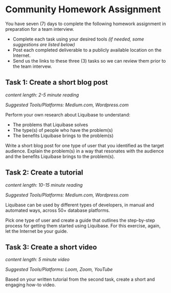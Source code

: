 # Community Homework Assignment

You have seven (7) days to complete the following homework assignment in preparation for a team interview. 
* Complete each task using your desired tools *(if needed, some suggestions are listed below)*
* Post each completed deliverable to a publicly available location on the Internet.
* Send us the links to these three (3) tasks so we can review them prior to the team intervew.

## Task 1: Create a short blog post
*content length: 2-5 minute reading*

*Suggested Tools/Platforms: Medium.com, Wordpress.com*

Perform your own research about Liquibase to understand:
* The problems that Liquibase solves
* The type(s) of people who have the problem(s)
* The benefits Liquibase brings to the problem(s)

Write a short blog post for one type of user that you identified as the target audience. 
Explain the problem(s) in a way that resonates with the audience and the benefits 
Liquibase brings to the problem(s).

## Task 2: Create a tutorial
*content length: 10-15 minute reading*

*Suggested Tools/Platforms: Medium.com, Wordpress.com*

Liquibase can be used by different types of developers, in manual and automated ways, across 50+ database platforms.

Pick one type of user and create a guide that outlines the step-by-step process for getting them started using Liquibase.
For this exercise, again, let the Internet be your guide.

## Task 3: Create a short video
*content length: 5 minute video*

*Suggested Tools/Platforms: Loom, Zoom, YouTube*

Based on your written tutorial from the second task, create a short and engaging how-to video.
